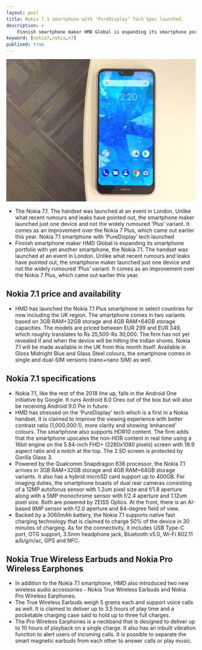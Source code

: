 ```yaml
---
layout: post
title: Nokia 7.1 smartphone with ‘PureDisplay’ Tech Spec launched.
description: >
    Finnish smartphone maker HMD Global is expanding its smartphone portfolio with yet another smartphone.
keyword: [nokia7,nokia,n7]
publised: true
---
```

![nk7.1](/assets/img/blog/nk7.jpg)
* The Nokia 7.1. The handset was launched at an event in London. Unlike what recent rumours and leaks have pointed out, the smartphone maker launched just one device and not the widely rumoured ‘Plus’ variant. It comes as an improvement over the Nokia 7 Plus, which came out earlier this year.
Nokia 7.1 smartphone with ‘PureDisplay’ tech launched
* Finnish smartphone maker HMD Global is expanding its smartphone portfolio with yet another smartphone, the Nokia 7.1. The handset was launched at an event in London. Unlike what recent rumours and leaks have pointed out, the smartphone maker launched just one device and not the widely rumoured ‘Plus’ variant. It comes as an improvement over the Nokia 7 Plus, which came out earlier this year.
## Nokia 7.1 price and availability
* HMD has launched the Nokia 7.1 Plus smartphone in select countries for now including the UK region. The smartphone comes in two variants based on 3GB RAM+32GB storage and 4GB RAM+64GB storage capacities. The models are priced between EUR 299 and EUR 349, which roughly translates to Rs 25,500-Rs 30,000. The firm has not yet revealed if and when the device will be hitting the Indian shores. Nokia 7.1 will be made available in the UK from this month itself. Available in Gloss Midnight Blue and Glass Steel colours, the smartphone comes in single and dual-SIM versions (nano+nano SIM) as well.
## Nokia 7.1 specifications
* Nokia 7.1, like the rest of the 2018 line up, falls in the Android One initiative by Google. It runs Android 8.0 Oreo out of the box but will also be receiving Android 9.0 Pie in future.
* HMD has stressed on the 'PureDisplay' tech which is a first in a Nokia handset. It is claimed to improve the viewing experience with better contrast ratio (1,000,000:1), more clarity and showing ‘enhanced’ colours. The smartphone also supports HDR10 content. The firm adds that the smartphone upscales the non-HDR content in real time using a 16bit engine on the 5.84-inch FHD+ (2280x1080 pixels) screen with 19:9 aspect ratio and a notch at the top. The 2.5D screen is protected by Gorilla Glass 3.
* Powered by the Qualcomm Snapdragon 636 processor, the Nokia 7.1 arrives in 3GB RAM+32GB storage and 4GB RAM+64GB storage variants. It also has a hybrid microSD card support up to 400GB.
For imaging duties, the smartphone boasts of dual rear cameras consisting of a 12MP autofocus sensor with 1.2um pixel size and f/1.8 aperture along with a 5MP monochrome sensor with f/2.4 aperture and 1.12um pixel size. Both are powered by ZEISS Optics. At the front, there is an AI-based 8MP sensor with f2.0 aperture and 84-degree field of view.
* Backed by a 3060mAh battery, the Nokia 7.1 supports native fast charging technology that is claimed to charge 50% of the device in 30 minutes of charging. As for the connectivity, it includes USB Type-C port, OTG support, 3.5mm headphone jack, Bluetooth v5.0, Wi-Fi 802.11 a/b/g/n/ac, GPS and NFC.
## Nokia True Wireless Earbuds and Nokia Pro Wireless Earphones
* In addition to the Nokia 7.1 smartphone, HMD also introduced two new wireless audio accessories - Nokia True Wireless Earbuds and Nokia Pro Wireless Earphones.
* The True Wireless Earbuds weigh 5 grams each and support voice calls as well. It is claimed to deliver up to 3.5 hours of play time and a pocketable charging case said to hold up to three full charges.
* The Pro Wireless Earphones is a neckband that is designed to deliver up to 10 hours of playback on a single charge. It also has an inbuilt vibration function to alert users of incoming calls. It is possible to separate the smart magnetic earbuds from each other to answer calls or play music.

